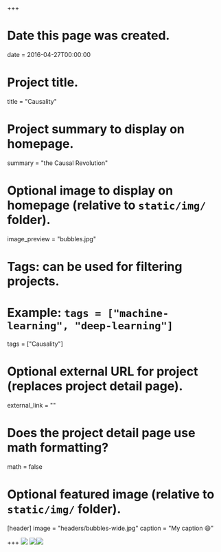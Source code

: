 +++
# Date this page was created.
date = 2016-04-27T00:00:00

# Project title.
title = "Causality"

# Project summary to display on homepage.
summary = "the Causal Revolution"

# Optional image to display on homepage (relative to `static/img/` folder).
image_preview = "bubbles.jpg"

# Tags: can be used for filtering projects.
# Example: `tags = ["machine-learning", "deep-learning"]`
tags = ["Causality"]

# Optional external URL for project (replaces project detail page).
external_link = ""

# Does the project detail page use math formatting?
math = false

# Optional featured image (relative to `static/img/` folder).
[header]
image = "headers/bubbles-wide.jpg"
caption = "My caption :smile:"

+++
![](/project/deep-learning_files/1.png)
![](/project/deep-learning_files/2.png)![](/project/deep-learning_files/3.png)
